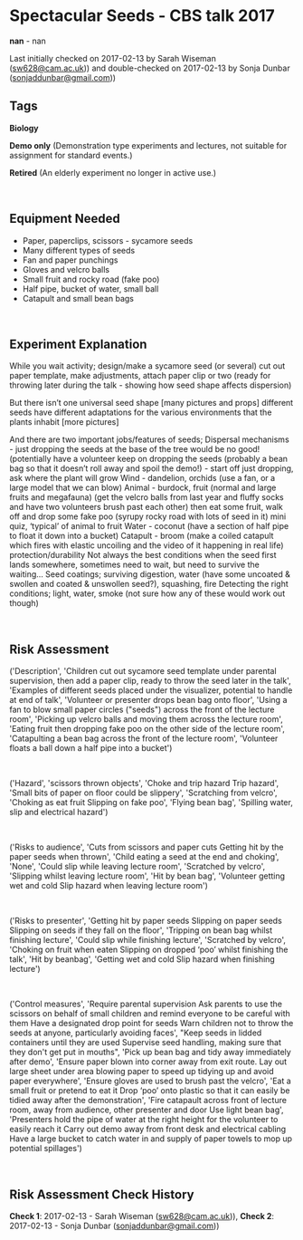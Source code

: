 # Spectacular Seeds - CBS talk 2017

**nan** - nan

Last initially checked on 2017-02-13 by Sarah Wiseman (sw628@cam.ac.uk)) and double-checked on 2017-02-13 by Sonja Dunbar (sonjaddunbar@gmail.com))

## Tags
<!--- Start Tags (DO NOT REMOVE THIS COMMENT) --->

**Biology**

**Demo only** (Demonstration type experiments and lectures, not suitable for assignment for standard events.)

**Retired** (An elderly experiment no longer in active use.)
<!--- End Tags (DO NOT REMOVE THIS COMMENT) --->

<br/>

## Equipment Needed 
- Paper, paperclips, scissors - sycamore seeds
- Many different types of seeds
- Fan and paper punchings
- Gloves and velcro balls
- Small fruit and rocky road (fake poo)
- Half pipe, bucket of water, small ball
- Catapult and small bean bags

<br/>

## Experiment Explanation 

While you wait activity; design/make a sycamore seed (or several) cut out paper template, make adjustments, attach paper clip or two (ready for throwing later during the talk - showing how seed shape affects dispersion)

But there isn’t one universal seed shape [many pictures and props] different seeds have different adaptations for the various environments that the plants inhabit [more pictures]

And there are two important jobs/features of seeds;
Dispersal mechanisms - just dropping the seeds at the base of the tree would be no good! (potentially have a volunteer keep on dropping the seeds (probably a bean bag so that it doesn’t roll away and spoil the demo!) - start off just dropping, ask where the plant will grow
Wind - dandelion, orchids (use a fan, or a large model that we can blow)
Animal - burdock, fruit (normal and large fruits and megafauna) (get the velcro balls from last year and fluffy socks and have two volunteers brush past each other) then eat some fruit, walk off and drop some fake poo (syrupy rocky road with lots of seed in it) mini quiz, ‘typical’ of animal to fruit 
Water - coconut (have a section of half pipe to float it down into a bucket)
Catapult - broom (make a coiled catapult which fires with elastic uncoiling and the video of it happening in real life)
protection/durability Not always the best conditions when the seed first lands somewhere, sometimes need to wait, but need to survive the waiting…
Seed coatings; surviving digestion, water (have some uncoated & swollen and coated & unswollen seed?), squashing, fire
Detecting the right conditions; light, water, smoke (not sure how any of these would work out though)

<br/>

## Risk Assessment

('Description', 'Children cut out sycamore seed template under parental supervision, then add a paper clip, ready to throw the seed later in the talk', 'Examples of different seeds placed under the visualizer, potential to handle at end of talk', 'Volunteer or presenter drops bean bag onto floor', 'Using a fan to blow small paper circles ("seeds") across the front of the lecture room', 'Picking up velcro balls and moving them across the lecture room', 'Eating fruit then dropping fake poo on the other side of the lecture room', 'Catapulting a bean bag across the front of the lecture room', 'Volunteer floats a ball down a half pipe into a bucket')

<br/>

('Hazard', 'scissors  thrown objects', 'Choke and trip hazard  Trip hazard', 'Small bits of paper on floor could be slippery', 'Scratching from velcro', 'Choking as eat fruit Slipping on fake poo', 'Flying bean bag', 'Spilling water, slip and electrical hazard')

<br/>

('Risks to audience', 'Cuts from scissors and paper cuts  Getting hit by the paper seeds when thrown', 'Child eating a seed at the end and choking', 'None', 'Could slip while leaving lecture room', 'Scratched by velcro', 'Slipping whilst leaving lecture room', 'Hit by bean bag', 'Volunteer getting wet and cold  Slip hazard when leaving lecture room')

<br/>

('Risks to presenter', 'Getting hit by paper seeds  Slipping on paper seeds  Slipping on seeds if they fall on the floor', 'Tripping on bean bag whilst finishing lecture', 'Could slip while finishing lecture', 'Scratched by velcro', 'Choking on fruit when eaten  Slipping on dropped ‘poo’ whilst finishing the talk', 'Hit by beanbag', 'Getting wet and cold  Slip hazard when finishing lecture')

<br/>

('Control measures', 'Require parental supervision  Ask parents to use the scissors on behalf of small children and remind everyone to be careful with them  Have a designated drop point for seeds  Warn children not to throw the seeds at anyone, particularly avoiding faces', "Keep seeds in lidded containers until they are used  Supervise seed handling, making sure that they don't get put in mouths", 'Pick up bean bag and tidy away immediately after demo', 'Ensure paper blown into corner away from exit route. Lay out large sheet under area blowing paper to speed up tidying up and avoid paper everywhere', 'Ensure gloves are used to brush past the velcro', 'Eat a small fruit or pretend to eat it  Drop ‘poo’ onto plastic so that it can easily be tidied away after the demonstration', 'Fire catapault across front of lecture room, away from audience, other presenter and door  Use light bean bag', 'Presenters hold the pipe of water at the right height for the volunteer to easily reach it  Carry out demo away from front desk and electrical cabling  Have a large bucket to catch water in and supply of paper towels to mop up potential spillages')

<br/>

## Risk Assessment Check History 

**Check 1**: 2017-02-13 - Sarah Wiseman (sw628@cam.ac.uk)), **Check 2**: 2017-02-13 - Sonja Dunbar (sonjaddunbar@gmail.com))